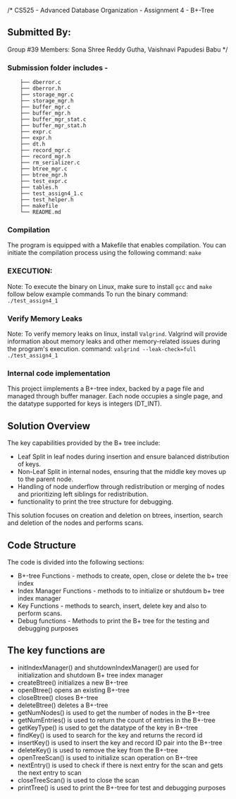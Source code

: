 /*
CS525 - Advanced Database Organization - Assignment 4 - B+-Tree

Submitted By:
------------- 
Group #39
Members:
        Sona Shree Reddy Gutha,
        Vaishnavi Papudesi Babu
*/ 


### Submission folder includes - 
        ├── dberror.c
        ├── dberror.h
        ├── storage_mgr.c
        ├── storage_mgr.h
        ├── buffer_mgr.c
        ├── buffer_mgr.h
        ├── buffer_mgr_stat.c
        ├── buffer_mgr_stat.h
        ├── expr.c
        ├── expr.h
        ├── dt.h
        ├── record_mgr.c
        ├── record_mgr.h
        ├── rm_serializer.c
        ├── btree_mgr.c
        ├── btree_mgr.h
        ├── test_expr.c
        ├── tables.h
        ├── test_assign4_1.c
        ├── test_helper.h
        ├── makefile
        └── README.md

### Compilation
The program is equipped with a Makefile that enables compilation. You can initiate the compilation process using the following 
        command: `make` 

### EXECUTION: 
Note: To execute the binary on Linux, make sure to install `gcc` and `make` follow below example commands 
        To run the binary
        command: `./test_assign4_1`

### Verify Memory Leaks
Note: To verify memory leaks on linux, install `Valgrind`.
Valgrind will provide information about memory leaks and other memory-related issues during the program's execution.
        command: `valgrind --leak-check=full ./test_assign4_1`


### Internal code implementation
This project iimplements a B+-tree index, backed by a page file and managed through buffer manager. Each node occupies a single page, and the datatype supported for keys is integers (DT_INT).

Solution Overview
-----------------
The key capabilities provided by the B+ tree include:
- Leaf Split in leaf nodes during insertion and ensure balanced distribution of keys.
- Non-Leaf Split in internal nodes, ensuring that the middle key moves up to the parent node.
- Handling of node underflow through redistribution or merging of nodes and prioritizing left siblings for redistribution.
- functionality to print the tree structure for debugging.

This solution focuses on creation and deletion on btrees, insertion, search and deletion of the nodes and performs scans.

Code Structure
--------------
The code is divided into the following sections:
- B+-tree Functions - methods to create, open, close or delete the b+ tree index
- Index Manager Functions - methods to to initialize or shutdoum b+ tree index manager
- Key Functions - methods to search, insert, delete key and also to perform scans.
- Debug functions - Methods to print the B+ tree for the testing and debugging purposes

The key functions are
---------------------
- initIndexManager() and shutdownIndexManager() are used for initialization and shutdown B+ tree index manager
- createBtree() initializes a new B+-tree
- openBtree() opens an existing B+-tree
- closeBtree() closes B+-tree
- deleteBtree() deletes a B+-tree
- getNumNodes() is used to get the number of nodes in the B+-tree
- getNumEntries() is used to return the count of entries in the B+-tree
- getKeyType() is used to get the datatype of the key in B+-tree
- findKey() is used to search for the key and returns the record id
- insertKey() is used to insert the key and record ID pair into the B+-tree 
- deleteKey() is used to remove the key from the B+-tree
- openTreeScan() is used to initialize scan operation on B+-tree
- nextEntry() is used to check if there is next entry for the scan and gets the next entry to scan
- closeTreeScan() is used to close the scan
- printTree() is used to print the B+-tree for test and debugging purposes